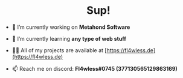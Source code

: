 <h1 align="center">Sup!</h1>

- 🔭 I’m currently working on **Metahond Software**

- 🌱 I’m currently learning **any type of web stuff**

- 👨‍💻 All of my projects are available at [https://fl4wless.de](https://fl4wless.de)

- 📫 Reach me on discord: **Fl4wless#0745 (377130565129863169)**

